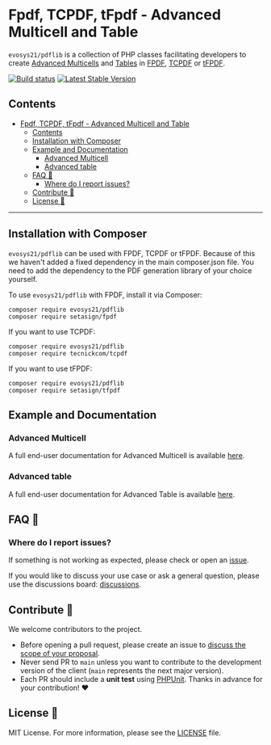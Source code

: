 # Fpdf, TCPDF, tFpdf - Advanced Multicell and Table 

`evosys21/pdflib` is a collection of PHP classes facilitating developers to create [Advanced Multicells]() and [Tables]() in [FPDF](http://www.fpdf.org), [TCPDF](https://github.com/tecnickcom/TCPDF) or 
[tFPDF](http://fpdf.org/en/script/script92.php).


[![Build status](https://github.com/evosys21/pdflib/workflows/build/badge.svg)](https://github.com/evosys21/pdflib/actions) [![Latest Stable Version](https://poser.pugx.org/evosys21/phplib/v/stable)](https://packagist.org/packages/evosys21/phplib)

## Contents

<!-- TOC -->
* [Fpdf, TCPDF, tFpdf - Advanced Multicell and Table](#fpdf-tcpdf-tfpdf---advanced-multicell-and-table-)
  * [Contents](#contents)
  * [Installation with Composer](#installation-with-composer)
  * [Example and Documentation](#example-and-documentation)
    * [Advanced Multicell](#advanced-multicell)
    * [Advanced table](#advanced-table)
  * [FAQ 🔮](#faq-)
    * [Where do I report issues?](#where-do-i-report-issues)
  * [Contribute 🚀](#contribute-)
  * [License 📗](#license-)
<!-- TOC -->

***

## Installation with Composer

`evosys21/pdflib` can be used with FPDF, TCPDF or tFPDF. Because of this we haven't added a fixed dependency in the main composer.json file. You need to add the dependency to the PDF generation library of your choice yourself.

To use `evosys21/pdflib` with FPDF, install it via Composer:

```shell
composer require evosys21/pdflib
composer require setasign/fpdf
```

If you want to use TCPDF:

```shell
composer require evosys21/pdflib
composer require tecnickcom/tcpdf
```

If you want to use tFPDF:

```shell
composer require evosys21/pdflib
composer require setasign/tfpdf
```

## Example and Documentation

### Advanced Multicell

A full end-user documentation for Advanced Multicell is available [here](docs/multicell.md).

### Advanced table

A full end-user documentation for Advanced Table is available [here](docs/table.md).

## FAQ 🔮

### Where do I report issues?

If something is not working as expected, please check or open an 
[issue](https://github.com/evosys21/pdflib/issues).

If you would like to discuss your use case or ask a general question, please use the discussions board:
[discussions](https://github.com/evosys21/pdflib/discussions).

## Contribute 🚀

We welcome contributors to the project.
- Before opening a pull request, please create an issue to
  [discuss the scope of your proposal](https://github.com/evosys21/pdflib/issues).
- Never send PR to `main` unless you want to contribute to the development
  version of the client (`main` represents the next major version).
- Each PR should include a **unit test** using [PHPUnit](https://phpunit.de/).
Thanks in advance for your contribution! :heart:

## License 📗

MIT License. For more information, please see the [LICENSE](LICENSE.TXT) file.
